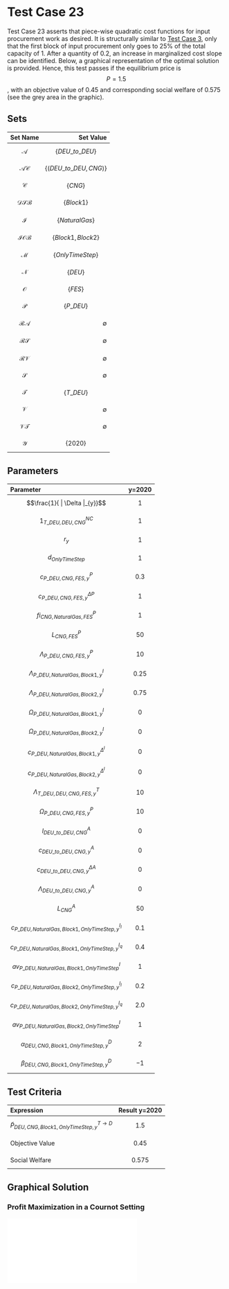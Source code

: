 # Test Case 23
Test Case 23 asserts that piece-wise quadratic cost functions for input procurement work as desired. It is structurally similar to [Test Case 3](@ref), only that the first block of input procurement only goes to 25% of the total capacity of 1. After a quantity of 0.2, an increase in marginalized cost slope can be identified. Below, a graphical representation of the optimal solution is provided. Hence, this test passes if the equilibrium price is $$P=1.5$$, with an objective value of 0.45 and corresponding social welfare of 0.575 (see the grey area in the graphic).

## Sets
|Set Name|Set Value|
|:----- | ---: |
|$$\mathcal{A}$$ | $$\{DEU\_to\_DEU\}$$|
|$$\mathcal{AC}$$ | $$\{(DEU\_to\_DEU, CNG)\}$$|
|$$\mathcal{C}$$ | $$\{CNG\}$$|
|$$\mathcal{DSB}$$ | $$\{Block 1\}$$|
|$$\mathcal{I}$$ | $$\{Natural Gas\}$$|
|$$\mathcal{IOB}$$ | $$\{Block 1,Block 2\}$$|
|$$\mathcal{M}$$ | $$\{OnlyTimeStep\}$$|
|$$\mathcal{N}$$ | $$\{DEU\}$$|
|$$\mathcal{O}$$ | $$\{FES\}$$|
|$$\mathcal{P}$$ | $$\{P\_DEU\}$$|
|$$\mathcal{RA}$$ | ∅|
|$$\mathcal{RS}$$ | ∅|
|$$\mathcal{RV}$$ | ∅|
|$$\mathcal{S}$$ | ∅|
|$$\mathcal{T}$$ | $$\{T\_DEU\}$$|
|$$\mathcal{V}$$ | ∅|
|$$\mathcal{VT}$$ | ∅|
|$$\mathcal{Y}$$ | $$\{2020\}$$|

## Parameters
|Parameter|y=2020|
|:----- | ---: |
|$$\frac{1}{ \| \Delta \|_{y}}$$ | $$1$$|
|$${1}^{NC}_{T\_DEU,DEU,CNG}$$ | $$1$$|
|$$r_{y}$$ | $$1$$|
|$$d_{OnlyTimeStep}$$ | $$1$$|
|$$c^{P}_{P\_DEU,CNG,FES,y}$$ | $$0.3$$|
|$$c^{\Delta P}_{P\_DEU,CNG,FES,y}$$ | $$1$$|
|$$fi^{P}_{CNG,Natural Gas,FES}$$ | $$1$$|
|$$L^{P}_{CNG,FES}$$ | $$50$$|
|$$\Lambda^{P}_{P\_DEU,CNG,FES,y}$$ | $$10$$|
|$$\Lambda^{I}_{P\_DEU,Natural Gas,Block 1,y}$$ | $$0.25$$|
|$$\Lambda^{I}_{P\_DEU,Natural Gas,Block 2,y}$$ | $$0.75$$|
|$$\Omega^{I}_{P\_DEU,Natural Gas,Block 1,y}$$ | $$0$$|
|$$\Omega^{I}_{P\_DEU,Natural Gas,Block 2,y}$$ | $$0$$|
|$$c^{\Delta^{I}}_{P\_DEU,Natural Gas,Block 1,y}$$ | $$0$$|
|$$c^{\Delta^{I}}_{P\_DEU,Natural Gas,Block 2,y}$$ | $$0$$|
|$$\Lambda^{T}_{T\_DEU,DEU,CNG,FES,y}$$ | $$10$$|
|$$\Omega^{P}_{P\_DEU,CNG,FES,y}$$| $$10$$ |
|$$l^{A}_{DEU\_to\_DEU,CNG}$$| $$0$$|
|$$c^{A}_{DEU\_to\_DEU,CNG,y}$$ | $$0$$|
|$$c^{\Delta A}_{DEU\_to\_DEU,CNG,y}$$ | $$0$$|
|$$\Lambda^{A}_{DEU\_to\_DEU,CNG,y}$$ | $$0$$|
|$$L^{A}_{CNG}$$ | $$50$$|
|$$c^{I_{l}}_{P\_DEU,Natural Gas,Block 1,OnlyTimeStep,y}$$ | $$0.1$$ |
|$$c^{I_{q}}_{P\_DEU,Natural Gas,Block 1,OnlyTimeStep,y}$$ | $$0.4$$ |
|$$av^{I}_{P\_DEU,Natural Gas,Block 1,OnlyTimeStep}$$ | $$1$$ |
|$$c^{I_{l}}_{P\_DEU,Natural Gas,Block 2,OnlyTimeStep,y}$$ | $$0.2$$|
|$$c^{I_{q}}_{P\_DEU,Natural Gas,Block 2,OnlyTimeStep,y}$$ | $$2.0$$ |
|$$av^{I}_{P\_DEU,Natural Gas,Block 2,OnlyTimeStep}$$ | $$1$$ |
|$$\alpha^{D}_{DEU,CNG,Block 1,OnlyTimeStep,y}$$| $$2$$|
|$$\beta^{D}_{DEU,CNG,Block 1,OnlyTimeStep,y}$$| $$-1$$|

## Test Criteria
|Expression|Result y=2020|
|:----- | ---: |
|$$\tilde{P}^{T \rightarrow D}_{DEU,CNG,Block 1,OnlyTimeStep,y}$$ | $$1.5$$ |
|Objective Value | $$0.45$$|
|Social Welfare | $$0.575$$|
## Graphical Solution
### Profit Maximization in a Cournot Setting
![test_case_23_graphic](../../images/test_case_23_graphic.pdf)